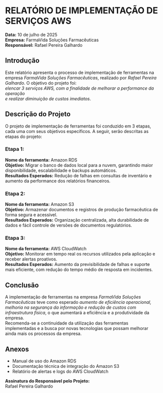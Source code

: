 
# RELATÓRIO DE IMPLEMENTAÇÃO DE SERVIÇOS AWS

**Data:** 10 de julho de 2025  
**Empresa:** FarmaVida Soluções Farmacêuticas  
**Responsável:** Rafael Pereira Galhardo

## Introdução

Este relatório apresenta o processo de implementação de ferramentas na empresa *FarmaVida Soluções Farmacêuticas*, realizado por *Rafael Pereira Galhardo*. O objetivo do projeto foi:  
*elencar 3 serviços AWS, com a finalidade de melhorar a performance da operação*  
*e realizar diminuição de custos imediatos*.

## Descrição do Projeto

O projeto de implementação de ferramentas foi conduzido em 3 etapas, cada uma com seus objetivos específicos. A seguir, serão descritas as etapas do projeto:

### Etapa 1:  
**Nome da ferramenta:** Amazon RDS  
**Objetivo:** Migrar o banco de dados local para a nuvem, garantindo maior disponibilidade, escalabilidade e backups automáticos.  
**Resultados Esperados:** Redução de falhas em consultas de inventário e aumento da performance dos relatórios financeiros.

### Etapa 2:  
**Nome da ferramenta:** Amazon S3  
**Objetivo:** Armazenar documentos e registros de produção farmacêutica de forma segura e acessível.  
**Resultados Esperados:** Organização centralizada, alta durabilidade de dados e fácil controle de versões de documentos regulatórios.

### Etapa 3:  
**Nome da ferramenta:** AWS CloudWatch  
**Objetivo:** Monitorar em tempo real os recursos utilizados pela aplicação e receber alertas proativos.  
**Resultados Esperados:** Aumento da previsibilidade de falhas e suporte mais eficiente, com redução do tempo médio de resposta em incidentes.

## Conclusão

A implementação de ferramentas na empresa *FarmaVida Soluções Farmacêuticas* teve como esperado *aumento de eficiência operacional, melhoria na segurança da informação e redução de custos com infraestrutura física*, o que aumentará a eficiência e a produtividade da empresa.  
Recomenda-se a continuidade da utilização das ferramentas implementadas e a busca por novas tecnologias que possam melhorar ainda mais os processos da empresa.

## Anexos

- Manual de uso do Amazon RDS  
- Documentação técnica de integração do Amazon S3  
- Relatório de alertas e logs do AWS CloudWatch

**Assinatura do Responsável pelo Projeto:**  
Rafael Pereira Galhardo
